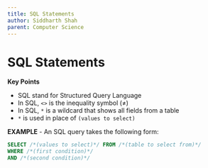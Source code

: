 ```yaml
---
title: SQL Statements
author: Siddharth Shah
parent: Computer Science
---
```


# SQL Statements

**Key Points**
- SQL stand for Structured Query Language
- In SQL, `<>` is the inequality symbol (≠)
- In SQL, `*` is a wildcard that shows all fields from a table
- `*` is used in place of `(values to select)`

**EXAMPLE** - An SQL query takes the following form:

```sql
SELECT /*(values to select)*/ FROM /*(table to select from)*/
WHERE /*(first condition)*/
AND /*(second condition)*/
```